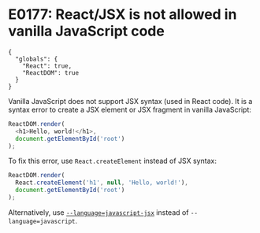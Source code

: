 # E0177: React/JSX is not allowed in vanilla JavaScript code

```config-for-examples
{
  "globals": {
    "React": true,
    "ReactDOM": true
  }
}
```

Vanilla JavaScript does not support JSX syntax (used in React code). It is a
syntax error to create a JSX element or JSX fragment in vanilla JavaScript:

```javascript
ReactDOM.render(
  <h1>Hello, world!</h1>,
  document.getElementById('root')
);
```

To fix this error, use `React.createElement` instead of JSX syntax:

```javascript
ReactDOM.render(
  React.createElement('h1', null, 'Hello, world!'),
  document.getElementById('root')
);
```

Alternatively, use [`--language=javascript-jsx`][cli-language] instead of
`--language=javascript`.

[cli-language]: ../../cli/#language
